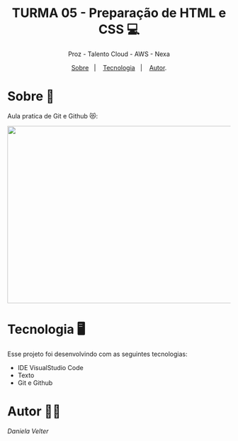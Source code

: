 <h1 align="center"> TURMA 05 - Preparação de HTML e CSS 💻 </h1>

<p align="center"> Proz - Talento Cloud - AWS - Nexa </p>

<p align="center">
<a href="#sobre">Sobre</a>&nbsp;&nbsp;&nbsp|&nbsp;&nbsp;&nbsp;
<a href="#tecnologia">Tecnologia</a>&nbsp;&nbsp;&nbsp|&nbsp;&nbsp;&nbsp;
<a href="#autor">Autor</a>.</p>

# Sobre 💾

Aula pratica de Git e Github 😻: 


<p align="center">
<img src="https://github.com/Daniela2319/Aula_github/assets/106537496/9720039e-075f-4462-be61-dd7e7363f417" height="400" width="1000">
</p>


# Tecnologia 🖥️
Esse projeto foi desenvolvindo com as seguintes tecnologias:

* IDE VisualStudio Code
* Texto
* Git e Github

# Autor 👩‍💻
  
  _Daniela Velter_

